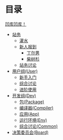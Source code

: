 # 目录

<!-- 后期自动生成目录 -->

[凹库凹库！](README.md)

- [站务](站务/README.md)
  - [灌水](站务/灌水/README.md)
  - [新人报到](站务/新人报到/README.md)
    - [丁尔男](站务/新人报到/丁尔男.md)
    - [柴树杉](站务/新人报到/柴树杉.md)
  - [站务讨论](站务/站务讨论/README.md)
- [用户组(User)](用户组(User)/README.md)
  - [新手入门](用户组(User)/新手入门/README.md)
  - [综合讨论](用户组(User)/综合讨论/README.md)
  - [进阶使用](用户组(User)/进阶使用/README.md)
- [开发组(Dev)](开发组(Dev)/README.md)
  - [包(Package)](开发组(Dev)/包(Package)/README.md)
  - [编译器(Compiler)](开发组(Dev)/编译器(Compiler)/README.md)
  - [应用(App)](开发组(Dev)/应用(App)/README.md)
  - [运行环境(Env)](开发组(Dev)/运行环境(Env)/README.md)
  - [综合讨论(Common)](开发组(Dev)/综合讨论(Common)/README.md)
- [决策委员会(Board)](决策委员会(Board)/README.md)
